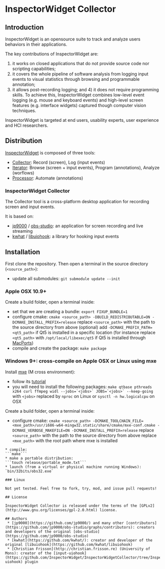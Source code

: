 # InspectorWidget Collector

## Introduction

InspectorWidget is an opensource suite to track and analyze users behaviors in their applications. 

The key contributions of InspectorWidget are:
1) it works on closed applications that do not provide source code nor scripting capabilities; 
2) it covers the whole pipeline of software analysis from logging input events to visual statistics through browsing and programmable annotation; 
3) it allows post-recording logging; and 4) it does not require programming skills. To achieve this, InspectorWidget combines low-level event logging (e.g. mouse and keyboard events) and high-level screen features (e.g. interface widgets) captured though computer vision techniques. 

InspectorWidget is targeted at end users, usability experts, user experience and HCI researchers.

## Distribution

[InspectorWidget](https://github.com/InspectorWidget/InspectorWidget) is composed of three tools:
- [Collector](https://github.com/InspectorWidget/InspectorWidgetCollector): Record (screen), Log (input events) 
- [Iterator](https://github.com/InspectorWidget/InspectorWidgetIterator): Browse (screen + input events), Program (annotations), Analyze (worflows)
- [Processor](https://github.com/InspectorWidget/InspectorWidgetProcessor): Automate (annotations)

### InspectorWidget Collector

The Collector tool is a cross-platform desktop application for recording screen and input events. 

It is based on:
- [jp9000](https://github.com/jp9000) / [obs-studio](https://github.com/jp9000/obs-studio): an application for screen recording and live streaming
- [kwhat](https://github.com/kwhat) / [libuiohook](https://github.com/kwhat/libuiohook): a library for hooking input events

## Installation

First clone the repository.
Then open a terminal in the source directory (`<source_path>`):
* update all submodules: 
```git submodule update --init```

### Apple OSX 10.9+

Create a build folder, open a terminal inside:
* set that we are creating a bundle: 
```export FIXUP_BUNDLE=1```
* configure cmake: 
```cmake <source_path> -DBUILD_REDISTRIBUTABLE=ON -DCMAKE_INSTALL_PREFIX=release```
replace `<source_path>` with the path to the source directory from above
(optional) add `-DCMAKE_PREFIX_PATH=<qt5_path>` if Qt5 is installed in a specific location (for instance replace `<qt5_path>` with `/opt/local/libexec/qt5` if Qt5 is installed through [MacPorts](https://www.macports.org))
* compile and create the package: 
```make package```

### Windows 9+: cross-compile on Apple OSX or Linux using mxe

Install [mxe](http://mxe.cc) (M cross environment):
 * follow its [tutorial](http://mxe.cc/#tutorial)
 * you will need to install the following packages:
```make qtbase pthreads x264 curl ffmpeg widl --jobs=`<jobs>` JOBS=`<jobs>` --keep-going```
with `<jobs>` replaced by `nproc` on Linux or `sysctl -n hw.logicalcpu` on OSX


Create a build folder, open a terminal inside:
* configure cmake: 
```cmake <source_path> -DCMAKE_TOOLCHAIN_FILE=<mxe_path>/usr/i686-w64-mingw32.static/share/cmake/mxe-conf.cmake -DCMAKE_VERBOSE_MAKEFILE=ON -DCMAKE_INSTALL_PREFIX=release```
replace `<source_path>` with the path to the source directory from above
replace `<mxe_path>` with the root path where mxe is installed
```
* compile: 
```make```
* make a portable distribution:
```touch release/portable_mode.txt```
* launch (from a virtual or physical machine running Windows): `bin/32bits/obs32.exe`

### Linux

Not yet tested. Feel free to fork, try, mod, and issue pull requests!

## License

InspectorWidget Collector is released under the terms of the [GPLv2](http://www.gnu.org/licenses/gpl-2.0.html) license.

## Authors
 * [jp9000](https://github.com/jp9000/) and many other [contributors](https://github.com/jp9000/obs-studio/graphs/contributors): creators and developers of the original [obs-studio](https://github.com/jp9000/obs-studio)
 * [kwhat](https://github.com/kwhat/): creator and developer of the original [libuiohook](https://github.com/kwhat/libuiohook)
 * [Christian Frisson](http://christian.frisson.re) (University of Mons): creator of the [input-uiohook](https://github.com/InspectorWidget/InspectorWidgetCollector/tree/InspectorWidget/plugins/input-uiohook) plugin
